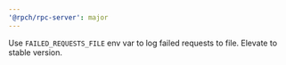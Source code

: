 ```yaml
---
'@rpch/rpc-server': major
---
```


Use `FAILED_REQUESTS_FILE` env var to log failed requests to file.
Elevate to stable version.
